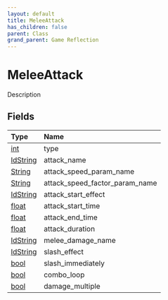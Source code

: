 ```yaml
---
layout: default
title: MeleeAttack
has_children: false
parent: Class
grand_parent: Game Reflection
---
```

# MeleeAttack
Description 

## Fields

| Type | Name |
|:----------|:--------------|
| [int](/riftbreaker-wiki/docs/game-reflection/enums/int/) | type |
| [IdString](/riftbreaker-wiki/docs/game-reflection/components/id_string/) | attack_name |
| [String](/riftbreaker-wiki/docs/game-reflection/components/string/) | attack_speed_param_name |
| [String](/riftbreaker-wiki/docs/game-reflection/components/string/) | attack_speed_factor_param_name |
| [IdString](/riftbreaker-wiki/docs/game-reflection/components/id_string/) | attack_start_effect |
| [float](/riftbreaker-wiki/docs/game-reflection/components/float/) | attack_start_time |
| [float](/riftbreaker-wiki/docs/game-reflection/components/float/) | attack_end_time |
| [float](/riftbreaker-wiki/docs/game-reflection/components/float/) | attack_duration |
| [IdString](/riftbreaker-wiki/docs/game-reflection/components/id_string/) | melee_damage_name |
| [IdString](/riftbreaker-wiki/docs/game-reflection/components/id_string/) | slash_effect |
| [bool](/riftbreaker-wiki/docs/game-reflection/components/bool/) | slash_immediately |
| [bool](/riftbreaker-wiki/docs/game-reflection/components/bool/) | combo_loop |
| [bool](/riftbreaker-wiki/docs/game-reflection/components/bool/) | damage_multiple |

